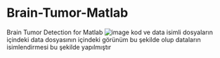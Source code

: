 # Brain-Tumor-Matlab
Brain Tumor Detection for Matlab
![image](https://github.com/Darkem0/Brain-Tumor-Matlab/assets/118852220/81e1c6af-d945-4e5d-be5f-7125d789b0ee)
kod ve data isimli dosyaların içindeki data dosyasının içindeki görünüm bu şekilde olup dataların isimlendirmesi bu şekilde yapılmıştır
